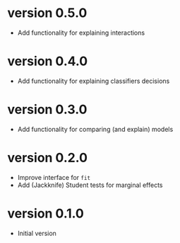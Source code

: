 # version 0.5.0

- Add functionality for explaining interactions

# version 0.4.0

- Add functionality for explaining classifiers decisions

# version 0.3.0

- Add functionality for comparing (and explain) models

# version 0.2.0

- Improve interface for `fit`
- Add (Jackknife) Student tests for marginal effects

# version 0.1.0

- Initial version